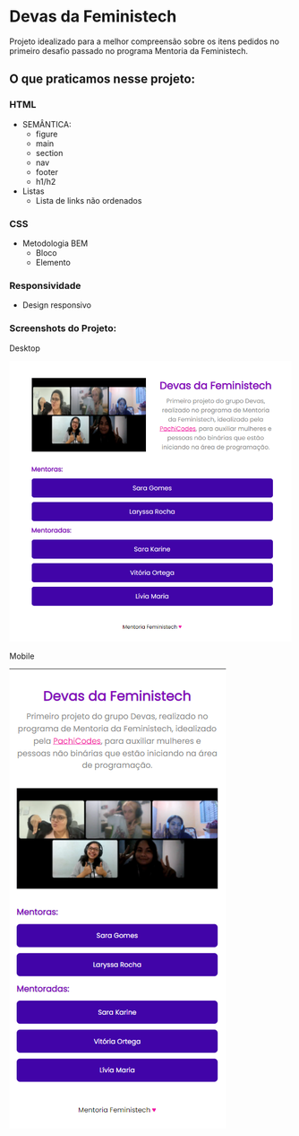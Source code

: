 # Devas da Feministech

Projeto idealizado para a melhor compreensão sobre os itens pedidos no primeiro desafio passado no programa Mentoria da Feministech.

## O que praticamos nesse projeto:

### HTML

- SEMÂNTICA:
  - figure
  - main
  - section
  - nav
  - footer
  - h1/h2
- Listas
  - Lista de links não ordenados

### CSS

- Metodologia BEM
  - Bloco
  - Elemento

### Responsividade

- Design responsivo

### Screenshots do Projeto:

Desktop

![Devas da Feministech - Desktop](./assets/devas-desktop.png)

Mobile

![Devas da Feministech - Mobile](./assets/devas-mobile.png)

